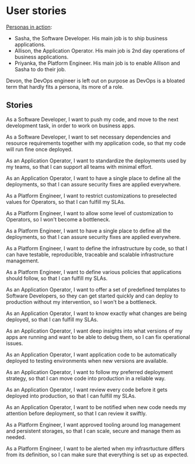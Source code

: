 # User stories

[Personas in action](https://about.gitlab.com/handbook/marketing/product-marketing/roles-personas/#user-personas):

- Sasha, the Software Developer. His main job is to ship business applications.
- Allison, the Application Operator. His main job is 2nd day operations of business applications.
- Priyanka, the Platform Engineer. His main job is to enable Allison and Sasha to do their job.

Devon, the DevOps engineer is left out on purpose as DevOps is a bloated term that hardly fits a persona, its more of a role.

## Stories

As a Software Developer, I want to push my code, and move to the next development task, in order to work on business apps.

As a Software Developer, I want to set necessary dependencies and resource requirements together with my application code, so that my code will run fine once deployed.

As an Application Operator, I want to standardize the deployments used by my teams, so that I can support all teams with minimal effort.

As an Application Operator, I want to have a single place to define all the deployments, so that I can assure security fixes are applied everywhere.

As a Platform Engineer, I want to restrict customizations to preselected values for Operators, so that I can fulfill my SLAs.

As a Platform Engineer, I want to allow some level of customization to Operators, so I won't become a bottleneck.

As a Platform Engineer, I want to have a single place to define all the deployments, so that I can assure security fixes are applied everywhere.

As a Platform Engineer, I want to define the infrastructure by code, so that I can have testable, reproducible, traceable and scalable infrastructure management.

As a Platform Engineer, I want to define various policies that applications should follow, so that I can fulfill my SLAs.

As an Application Operator, I want to offer a set of predefined templates to Software Developers, so they can get started quickly and can deploy to production without my intervention, so I won't be a bottleneck.

As an Application Operator, I want to know exactly what changes are being deployed, so that I can fulfill my SLAs.

As an Application Operator, I want deep insights into what versions of my apps are running and want to be able to debug them, so I can fix operational issues.

As an Application Operator, I want application code to be automatically deployed to testing environments when new versions are available.

As an Application Operator, I want to follow my preferred deployment strategy, so that I can move code into production in a reliable way.

As an Application Operator, I want review every code before it gets deployed into production, so that I can fulfill my SLAs.

As an Application Operator, I want to be notified when new code needs my attention before deployment, so that I can review it swiftly.

As a Platform Engineer, I want approved tooling around log management and persistent storages, so that I can scale, secure and manage them as needed.

As a Platform Engineer, I want to be alerted when my infrasrtucture differs from its definition, so I can make sure that everything is set up as expected.
